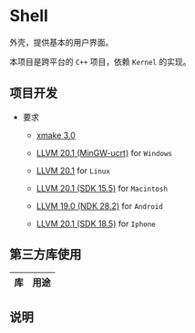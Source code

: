 # Shell

外壳，提供基本的用户界面。

本项目是跨平台的 `C++` 项目，依赖 `Kernel` 的实现。

## 项目开发

* 要求
	
	* [xmake 3.0](https://xmake.io/#/)
	
	* [LLVM 20.1 (MinGW-ucrt)](https://github.com/mstorsjo/llvm-mingw) for `Windows`
	
	* [LLVM 20.1](https://llvm.org/) for `Linux`
	
	* [LLVM 20.1 (SDK 15.5)](https://llvm.org/) for `Macintosh`
	
	* [LLVM 19.0 (NDK 28.2)](https://developer.android.com/ndk/downloads) for `Android`
	
	* [LLVM 20.1 (SDK 18.5)](https://llvm.org/) for `Iphone`

## 第三方库使用

| 库                                                                         | 用途                |
|:--------------------------------------------------------------------------:|:-------------------:|

## 说明
